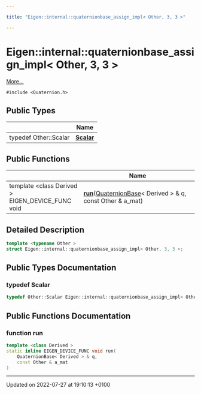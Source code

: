 ```yaml
---

title: "Eigen::internal::quaternionbase_assign_impl< Other, 3, 3 >"

---
```


# Eigen::internal::quaternionbase_assign_impl< Other, 3, 3 >



 [More...](#detailed-description)


`#include <Quaternion.h>`

## Public Types

|                | Name           |
| -------------- | -------------- |
| typedef Other::Scalar | **[Scalar](http://example.org/classes/structeigen_1_1internal_1_1quaternionbase__assign__impl_3_01other_00_013_00_013_01_4/#typedef-scalar)**  |

## Public Functions

|                | Name           |
| -------------- | -------------- |
| template <class Derived \> <br>EIGEN_DEVICE_FUNC void | **[run](http://example.org/classes/structeigen_1_1internal_1_1quaternionbase__assign__impl_3_01other_00_013_00_013_01_4/#function-run)**(<a href="http://example.org/classes/classeigen_1_1quaternionbase/">QuaternionBase</a>< Derived > & q, const Other & a_mat) |

## Detailed Description

```cpp
template <typename Other >
struct Eigen::internal::quaternionbase_assign_impl< Other, 3, 3 >;
```

## Public Types Documentation

### typedef Scalar

```cpp
typedef Other::Scalar Eigen::internal::quaternionbase_assign_impl< Other, 3, 3 >::Scalar;
```


## Public Functions Documentation

### function run

```cpp
template <class Derived >
static inline EIGEN_DEVICE_FUNC void run(
    QuaternionBase< Derived > & q,
    const Other & a_mat
)
```


-------------------------------

Updated on 2022-07-27 at 19:10:13 +0100